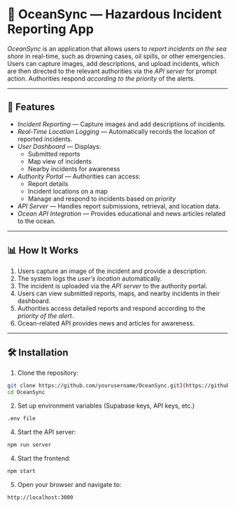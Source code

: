 # 🌊 OceanSync — Hazardous Incident Reporting App


*OceanSync* is an application that allows users to *report incidents on the sea shore* in real-time, such as drowning cases, oil spills, or other emergencies. Users can capture images, add descriptions, and upload incidents, which are then directed to the relevant authorities via the *API server* for prompt action. Authorities respond *according to the priority* of the alerts.

---

## 🚀 Features

- *Incident Reporting* — Capture images and add descriptions of incidents.  
- *Real-Time Location Logging* — Automatically records the location of reported incidents.  
- *User Dashboard* — Displays:
  - Submitted reports  
  - Map view of incidents  
  - Nearby incidents for awareness  
- *Authority Portal* — Authorities can access:
  - Report details  
  - Incident locations on a map  
  - Manage and respond to incidents based on *priority*  
- *API Server* — Handles report submissions, retrieval, and location data.  
- *Ocean API Integration* — Provides educational and news articles related to the ocean.

---

## 📊 How It Works

1. Users capture an image of the incident and provide a description.  
2. The system logs the *user’s location* automatically.  
3. The incident is uploaded via the *API server* to the authority portal.  
4. Users can view submitted reports, maps, and nearby incidents in their dashboard.  
5. Authorities access detailed reports and respond according to the *priority of the alert*.  
6. Ocean-related API provides news and articles for awareness.

---

## 🛠 Installation

1. Clone the repository:

```bash
git clone https://github.com/yourusername/OceanSync.git](https://github.com/Aditi-Ethiraj14/OceanSync.git
cd OceanSync
```
2. Set up environment variables (Supabase keys, API keys, etc.)
```bash
.env file
```
4. Start the API server:
```bash
npm run server
```
4. Start the frontend:
```bash
npm start
```
5. Open your browser and navigate to:
```bash
http://localhost:3000

